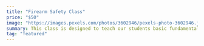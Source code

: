 ```yaml
---
title: "Firearm Safety Class"
price: "$50"
image: "https://images.pexels.com/photos/3602946/pexels-photo-3602946.jpeg?auto=compress&cs=tinysrgb&dpr=2&h=750&w=1260"
summary: This class is designed to teach our students basic fundamental skills on how to operate a firearm at home as well as any of the public gun range safely.  Tactical 360 A.C.T focus on firearms safety rules, mechanical features of the firearm and techniques.  This class is ideal for the first time firearm owners looking to establish their preference for their future gun purchase.
tag: "featured"
---
```



<!--stackedit_data:
eyJoaXN0b3J5IjpbLTYwOTIzNzA4MywtMTY3NDEyMjIzMiwtMT
A1Nzg0OTE0LC00OTU5OTI4ODBdfQ==
-->